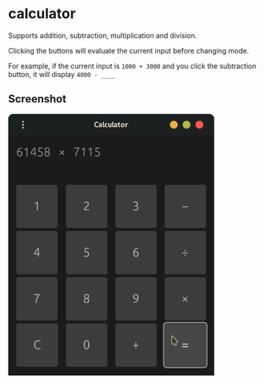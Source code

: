 # calculator

Supports addition, subtraction, multiplication and division.

Clicking the buttons will evaluate the current input before changing mode.

For example, if the current input is `1000 + 3000` and you click the subtraction button, it will display `4000 - ____`

## Screenshot

![example screenshot](screenshot.png)
